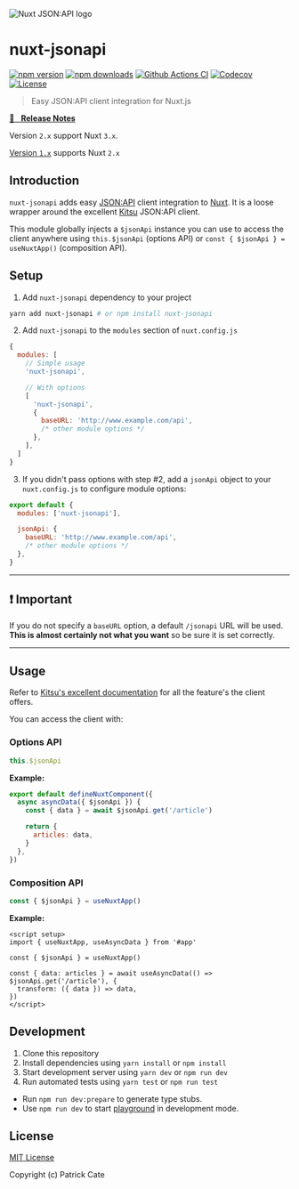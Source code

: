 ![Nuxt JSON:API logo](https://raw.githubusercontent.com/patrickcate/nuxt-jsonapi/main/playground/public/nuxt-jsonapi-logo.svg)

# nuxt-jsonapi

[![npm version][npm-version-src]][npm-version-href] [![npm downloads][npm-downloads-src]][npm-downloads-href] [![Github Actions CI][github-actions-ci-src]][github-actions-ci-href] [![Codecov][codecov-src]][codecov-href] [![License][license-src]][license-href]

> Easy JSON:API client integration for Nuxt.js

[📖 &nbsp; **Release Notes**](./CHANGELOG.md)

Version `2.x` support Nuxt `3.x`.

[Version `1.x`](https://github.com/patrickcate/nuxt-jsonapi/tree/v1.0.0) supports Nuxt `2.x`

## Introduction

`nuxt-jsonapi` adds easy [JSON:API](https://jsonapi.org) client integration to [Nuxt](https://nuxtjs.org). It is a loose wrapper around the excellent [Kitsu](https://github.com/wopian/kitsu/tree/master/packages/kitsu) JSON:API client.

This module globally injects a `$jsonApi` instance you can use to access the client anywhere using `this.$jsonApi` (options API) or `const { $jsonApi } = useNuxtApp()` (composition API).

## Setup

1. Add `nuxt-jsonapi` dependency to your project

```bash
yarn add nuxt-jsonapi # or npm install nuxt-jsonapi
```

2. Add `nuxt-jsonapi` to the `modules` section of `nuxt.config.js`

```js
{
  modules: [
    // Simple usage
    'nuxt-jsonapi',

    // With options
    [
      'nuxt-jsonapi',
      {
        baseURL: 'http://www.example.com/api',
        /* other module options */
      },
    ],
  ]
}
```

3. If you didn't pass options with step #2, add a `jsonApi` object to your `nuxt.config.js` to configure module options:

```js
export default {
  modules: ['nuxt-jsonapi'],

  jsonApi: {
    baseURL: 'http://www.example.com/api',
    /* other module options */
  },
}
```

---

## ❗ Important

If you do not specify a `baseURL` option, a default `/jsonapi` URL will be used. **This is almost certainly not what you want** so be sure it is set correctly.

---

## Usage

Refer to [Kitsu's excellent documentation](https://github.com/wopian/kitsu/tree/master/packages/kitsu) for all the feature's the client offers.

You can access the client with:

### Options API

```js
this.$jsonApi
```

**Example:**

```js
export default defineNuxtComponent({
  async asyncData({ $jsonApi }) {
    const { data } = await $jsonApi.get('/article')

    return {
      articles: data,
    }
  },
})
```

### Composition API

```js
const { $jsonApi } = useNuxtApp()
```

**Example:**

```vue
<script setup>
import { useNuxtApp, useAsyncData } from '#app'

const { $jsonApi } = useNuxtApp()

const { data: articles } = await useAsyncData(() => $jsonApi.get('/article'), {
  transform: ({ data }) => data,
})
</script>
```

## Development

1. Clone this repository
2. Install dependencies using `yarn install` or `npm install`
3. Start development server using `yarn dev` or `npm run dev`
4. Run automated tests using `yarn test` or `npm run test`

- Run `npm run dev:prepare` to generate type stubs.
- Use `npm run dev` to start [playground](./playground) in development mode.

## License

[MIT License](./LICENSE)

Copyright (c) Patrick Cate

<!-- Badges -->

[npm-version-src]: https://img.shields.io/npm/v/nuxt-jsonapi/latest.svg
[npm-version-href]: https://npmjs.com/package/nuxt-jsonapi
[npm-downloads-src]: https://img.shields.io/npm/dt/nuxt-jsonapi.svg
[npm-downloads-href]: https://npmjs.com/package/nuxt-jsonapi
[github-actions-ci-src]: https://github.com/patrickcate/nuxt-jsonapi/workflows/ci/badge.svg
[github-actions-ci-href]: https://github.com/patrickcate/nuxt-jsonapi/actions?query=workflow%3Aci
[codecov-src]: https://img.shields.io/codecov/c/github/patrickcate/nuxt-jsonapi.svg
[codecov-href]: https://codecov.io/gh/patrickcate/nuxt-jsonapi
[license-src]: https://img.shields.io/npm/l/nuxt-jsonapi.svg
[license-href]: https://npmjs.com/package/nuxt-jsonapi
